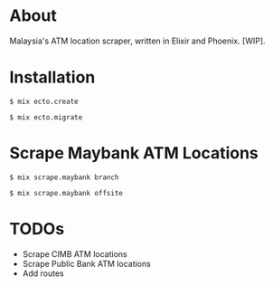 # About

Malaysia's ATM location scraper, written in Elixir and Phoenix. [WIP].

# Installation

`$ mix ecto.create`

`$ mix ecto.migrate`

# Scrape Maybank ATM Locations

`$ mix scrape.maybank branch`

`$ mix scrape.maybank offsite`

# TODOs
- Scrape CIMB ATM locations
- Scrape Public Bank ATM locations
- Add routes
